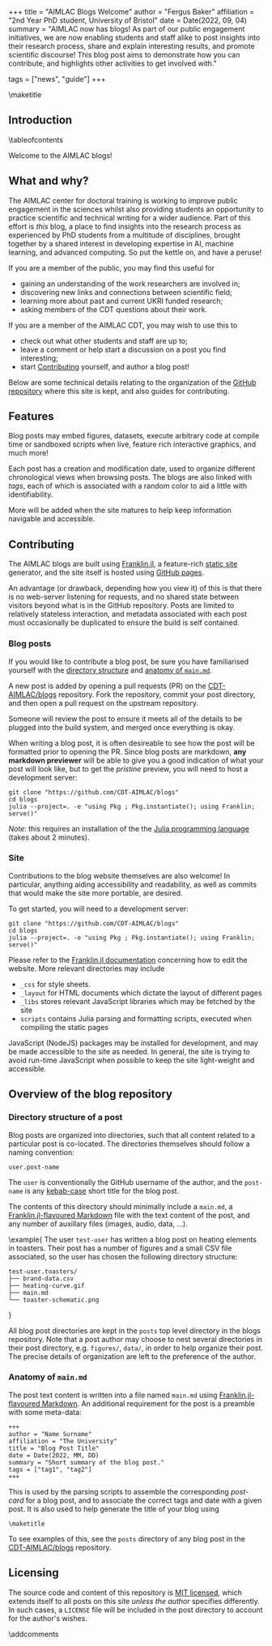 +++
title = "AIMLAC Blogs Welcome"
author = "Fergus Baker"
affiliation = "2nd Year PhD student, University of Bristol"
date = Date(2022, 09, 04)
summary = "AIMLAC now has blogs! As part of our public engagement initiatives, we are now enabling students and staff alike to post insights into their research process, share and explain interesting results, and promote scientific discourse! This blog post aims to demonstrate how you can contribute, and highlights other activities to get involved with."

tags = ["news", "guide"]
+++

\maketitle

## Introduction

\tableofcontents


Welcome to the AIMLAC blogs!

## What and why?

The AIMLAC center for doctoral training is working to improve public engagement in the sciences whilst also providing students an opportunity to practice scientific and technical writing for a wider audience. Part of this effort is _this_ blog, a place to find insights into the research process as experienced by PhD students from a multitude of disciplines, brought together by a shared interest in developing expertise in AI, machine learning, and advanced computing. So put the kettle on, and have a peruse!

If you are a member of the public, you may find this useful for
- gaining an understanding of the work researchers are involved in;
- discovering new links and connections between scientific field;
- learning more about past and current UKRI funded research;
- asking members of the CDT questions about their work.

If you are a member of the AIMLAC CDT, you may wish to use this to
- check out what other students and staff are up to;
- leave a comment or help start a discussion on a post you find interesting;
- start [Contributing](#contributing) yourself, and author a blog post!


Below are some technical details relating to the organization of the [GitHub repository](https://github.com/CDT-AIMLAC/blogs) where this site is kept, and also guides for contributing.

## Features

Blog posts may embed figures, datasets, execute arbitrary code at compile time or sandboxed scripts when live, feature rich interactive graphics, and much more!

Each post has a creation and modification date, used to organize different chronological views when browsing posts. The blogs are also linked with _tags_, each of which is associated with a random color to aid a little with identifiability.

More will be added when the site matures to help keep information navigable and accessible.

## Contributing

The AIMLAC blogs are built using [Franklin.jl](https://franklinjl.org/), a feature-rich [static site](https://en.wikipedia.org/wiki/Static_web_page) generator, and the site itself is hosted using [GitHub pages](https://pages.github.com/). 

An advantage (or drawback, depending how you view it) of this is that there is no web-server listening for requests, and no shared state between visitors beyond what is in the GitHub repository. Posts are limited to relatively stateless interaction, and metadata associated with each post must occasionally be duplicated to ensure the build is self contained.

### Blog posts

If you would like to contribute a blog post, be sure you have familiarised yourself with the [directory structure](#directory_structure_of_a_post) and [anatomy of `main.md`](#anatomy_of_mainmd).

A new post is added by opening a pull requests (PR) on the [CDT-AIMLAC/blogs](https://github.com/CDT-AIMLAC/blogs) repository. Fork the repository, commit your post directory, and then open a pull request on the upstream repository.

Someone will review the post to ensure it meets all of the details to be plugged into the build system, and merged once everything is okay.

When writing a blog post, it is often desireable to see how the post will be formatted prior to opening the PR. Since blog posts are markdown, **any markdown previewer** will be able to give you a good indication of what your post will look like, but to get the _pristine_ preview, you will need to host a development server:

```
git clone "https://github.com/CDT-AIMLAC/blogs"
cd blogs
julia --project=. -e "using Pkg ; Pkg.instantiate(); using Franklin; serve()"
```

_Note_: this requires an installation of the the [Julia programming language](https://julialang.org/) (takes about 2 minutes).

### Site

Contributions to the blog website themselves are also welcome! In particular, anything aiding accessibility and readability, as well as commits that would make the site more portable, are desired.

To get started, you will need to a development server:

```
git clone "https://github.com/CDT-AIMLAC/blogs"
cd blogs
julia --project=. -e "using Pkg ; Pkg.instantiate(); using Franklin; serve()"
```

Please refer to the [Franklin.jl documentation](https://franklinjl.org/) concerning how to edit the website. More relevant directories may include

- `_css` for style sheets.
- `_layout` for HTML documents which dictate the layout of different pages
- `_libs` stores relevant JavaScript libraries which may be fetched by the site
- `scripts` contains Julia parsing and formatting scripts, executed when compiling the static pages

JavaScript (NodeJS) packages may be installed for development, and may be made accessible to the site as needed. In general, the site is trying to avoid run-time JavaScript when possible to keep the site light-weight and accessible.


## Overview of the blog repository

### Directory structure of a post

Blog posts are organized into directories, such that all content related to a particular post is co-located. The directories themselves should follow a naming convention:

```
user.post-name
```

The `user` is conventionally the GitHub username of the author, and the `post-name` is any [kebab-case](https://en.wikipedia.org/wiki/Letter_case#Kebab_case) short title for the blog post.

The contents of this directory should minimally include a `main.md`, a [Franklin.jl-flavoured Markdown](https://franklinjl.org/syntax/markdown/#markdown_syntax) file with the text content of the post, and any number of auxillary files (images, audio, data, ...).

\example{
The user `test-user` has written a blog post on heating elements in toasters. Their post has a number of figures and a small CSV file associated, so the user has chosen the following directory structure:

```
test-user.toasters/
├── brand-data.csv
├── heating-curve.gif
├── main.md
└── toaster-schematic.png
```
}

All blog post directories are kept in the `posts` top level directory in the blogs repository. Note that a post author may choose to nest several directories in their post directory, e.g. `figures/`, `data/`, in order to help organize their post. The precise details of organization are left to the preference of the author.

### Anatomy of `main.md`

The post text content is written into a file named `main.md` using [Franklin.jl-flavoured Markdown](https://franklinjl.org/syntax/markdown/#markdown_syntax). An additional requirement for the post is a preamble with some meta-data:

```
+++
author = "Name Surname"
affiliation = "The University"
title = "Blog Post Title"
date = Date(2022, MM, DD)
summary = "Short summary of the blog post."
tags = ["tag1", "tag2"]
+++
```

This is used by the parsing scripts to assemble the corresponding _post-card_ for a blog post, and to associate the correct tags and date with a given post. It is also used to help generate the title of your blog using

```
\maketitle
```

To see examples of this, see the `posts` directory of any blog post in the [CDT-AIMLAC/blogs](https://github.com/CDT-AIMLAC/blogs/tree/main/posts) repository.

## Licensing

The source code and content of this repository is [MIT licensed](https://github.com/CDT-AIMLAC/blogs/blob/main/LICENSE), which extends itself to all posts on this site _unless the author_ specifies differently. In such cases, a `LICENSE` file will be included in the post directory to account for the author's wishes.

\addcomments
